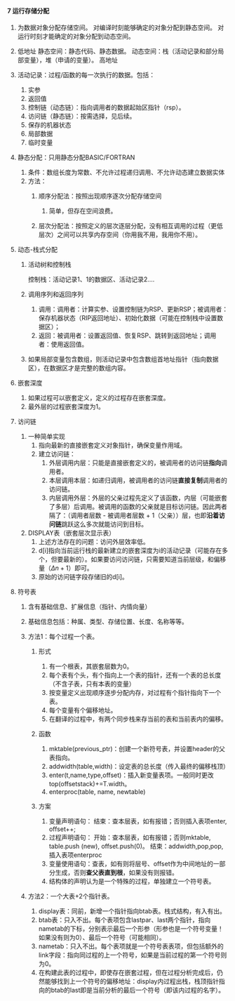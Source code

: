 #### 7 运行存储分配

1. 为数据对象分配存储空间。
   对编译时刻能够确定的对象分配到静态空间。
   对运行时刻才能确定的对象分配到动态空间。

2. 低地址
   静态空间：静态代码、静态数据。
   动态空间：栈（活动记录和部分局部变量），堆（申请的变量）。
   高地址

3. 活动记录：过程/函数的每一次执行的数据。包括：

   1. 实参
   2. 返回值
   3. 控制链（动态链）：指向调用者的数据起始区指针（rsp）。
   4. 访问链（静态链）：按需选择，见后续。
   5. 保存的机器状态
   6. 局部数据
   7. 临时变量

4. 静态分配：只用静态分配BASIC/FORTRAN

   1. 条件：数组长度为常数、不允许过程递归调用、不允许动态建立数据实体
   2. 方法：
      1. 顺序分配法：按照出现顺序逐次分配存储空间
         1. 简单，但存在空间浪费。

      2. 层次分配法：按照定义的层次逐层分配，没有相互调用的过程（更低层次）之间可以共享内存空间（你用我不用，我用你不用）。

5. 动态-栈式分配

   1. 活动树和控制栈

      控制栈：活动记录1、1的数据区、活动记录2....

   2. 调用序列和返回序列

      1. 调用：调用者：计算实参、设置控制链为RSP、更新RSP；被调用者：保存机器状态（RIP返回地址）、初始化数据（可能在控制栈中设置数据区）；
      2. 返回：被调用者：设置返回值、恢复RSP、跳转到返回地址；调用者：使用返回值。

   3. 如果局部变量包含数组，则活动记录中包含数组首地址指针（指向数据区），在数据区才是完整的数组内容。

6. 嵌套深度

   1. 如果过程可以嵌套定义，定义的过程存在嵌套深度。
   2. 最外层的过程嵌套深度为1。

7. 访问链

   1. 一种简单实现
      1. 指向最新的直接嵌套定义对象指针，确保变量作用域。
      2. 建立访问链：
         1. 外层调用内层：只能是直接嵌套定义的，被调用者的访问链**指向**调用者。
         2. 本层调用本层：如递归调用，被调用者的访问链**直接复制**调用者的访问链。
         3. 内层调用外层：外层的父亲过程先定义了该函数，内层（可能嵌套了多层）后调用。被调用的函数的父亲就是目标访问链。因此两者隔了：（调用者层数 - 被调用者层数 + 1（父亲））层，也即**沿着访问链**跳跃这么多次就能访问到目标。
   2. DISPLAY表（嵌套层次显示表）
      1. 上述方法存在的问题：访问外层效率低。
      2. d[i]指向当前运行栈的最新建立的嵌套深度为i的活动记录（可能存在多个，但要最新的）。如果要访问访问链，只需要知道当前层级，和偏移量（$\Delta n+1$）即可。
      3. 原始的访问链字段存储旧的d[i]。

8. 符号表

   1. 含有基础信息、扩展信息（指针、内情向量）
   2. 基础信息包括：种属、类型、存储位置、长度、名称等等。
   3. 方法1：每个过程一个表。
      1. 形式
         1. 有一个根表，其嵌套层数为0。
         2. 每个表有个头，有个指向上一个表的指针，还有一个表的总长度（不含子表，只有本表的变量）
         3. 按变量定义出现顺序逐步分配内存，对过程有个指针指向下一个表。
         4. 每个变量有个偏移地址。
         5. 在翻译的过程中，有两个同步栈来存当前的表和当前表内的偏移。

      2. 函数
         1. mktable(previous_ptr)：创建一个新符号表，并设置header的父表指向。
         2. addwidth(table,width)：设定表的总长度（传入最终的偏移栈顶）
         3. enter(t,name,type,offset)：插入新变量表项。一般同时更改top(offsetstack)+=T.width。
         4. enterproc(table, name, newtable)

      3. 方案
         1. 变量声明语句：
            结束：查本层表，如有报错；否则插入表项enter, offset++;
         2. 过程声明语句：
            开始：查本层表，如有报错；否则mktable, table.push (new), offset.push(0)。
            结束：addwidth,pop,pop,插入表项enterproc
         3. 变量使用语句：查表，如有则将层号、offset作为中间地址的一部分生成，否则**查父表直到根**，如果没有则报错。
         4. 结构体的声明认为是一个特殊的过程，单独建立一个符号表。

   4. 方法2：一个大表+2个指针表。
      1. display表：同前，新增一个指针指向btab表。栈式结构，有入有出。
      2. btab表：只入不出。每个表项包含lastpar、last两个指针，指向nametab的下标，分别表示最后一个形参（形参也是一个符号变量！如果没有则为0）、最后一个符号（可能相同）。
      3. nametab：只入不出。每个表项就是一个符号表表项，但包括额外的link字段：指向同过程的上一个符号，如果是当前过程的第一个符号则为0。
      4. 在构建此表的过程中，即使存在嵌套过程，但在过程分析完成后，仍然能够找到上一个符号的偏移地址：display内过程出栈，栈顶指针指向的btab的last即是当前分析的最后一个符号（即该内过程的名字）。


